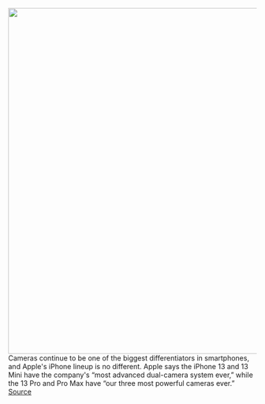 <img src='https://cdn.vox-cdn.com/thumbor/n-Q_V_Q3FRCeaTXWqx0529cU4YY=/0x0:2700x1800/1200x800/filters:focal(1134x684:1566x1116)/cdn.vox-cdn.com/uploads/chorus_image/image/69860645/i13p2.0.jpg' width='700px' /><br/>
Cameras continue to be one of the biggest differentiators in smartphones, and Apple's iPhone lineup is no different. Apple says the iPhone 13 and 13 Mini have the company's “most advanced dual-camera system ever,” while the 13 Pro and Pro Max have “our three most powerful cameras ever.”
<a href='https://www.theverge.com/2021/9/15/22675127/apple-iphone-13-pro-max-camera-analysis-specs'> Source <a/>
